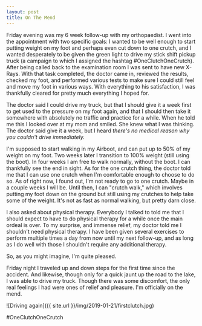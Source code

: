 ```yaml
---
layout: post
title: On The Mend
---
```


Friday evening was my 6 week follow-up with my orthopaedist. I went into the appointment with two specific goals: I wanted to be well enough to start putting weight on my foot and perhaps even cut down to one crutch, and I wanted desperately to be given the green light to drive my stick shift pickup truck (a campaign to which I assigned the hashtag #OneClutchOneCrutch). After being called back to the examination room I was sent to have new X-Rays. With that task completed, the doctor came in, reviewed the results, checked my foot, and performed various tests to make sure I could still feel and move my foot in various ways. With everything to his satisfaction, I was thankfully cleared for pretty much everything I hoped for.

The doctor said I could drive my truck, but that I should give it a week first to get used to the pressure on my foot again, and that I should then take it somewhere with absolutely no traffic and practice for a while. When he told me this I looked over at my mom and smiled. She knew what I was thinking. The doctor said give it a week, but I heard _there's no medical reason why you couldn't drive immediately._

I'm supposed to start walking in my Airboot, and can put up to 50% of my weight on my foot. Two weeks later I transition to 100% weight (still using the boot). In four weeks I am free to walk normally, without the boot. I can thankfully see the end in sight. As for the one crutch thing, the doctor told me that I can use one crutch when I'm comfortable enough to choose to do so. As of right now, I found out, I'm not ready to go to one crutch. Maybe in a couple weeks I will be. Until then, I can "crutch walk," which involves putting my foot down on the ground but still using my crutches to help take some of the weight. It's not as fast as normal walking, but pretty darn close. 

I also asked about physical therapy. Everybody I talked to told me that I should expect to have to do physical therapy for a while once the main ordeal is over. To my surprise, and immense relief, my doctor told me I shouldn't need physical therapy. I have been given several exercises to perform multiple times a day from now until my next follow-up, and as long as I do well with those I shouldn't require any additional therapy.

So, as you might imagine, I'm quite pleased.

Friday night I traveled up and down steps for the first time since the accident. And likewise, though only for a quick jaunt up the road to the lake, I was able to drive my truck. Though there was some discomfort, the only real feelings I had were ones of relief and pleasure. I'm officially on the mend.

![Driving again]({{ site.url }}/img/2019-01-21/firstclutch.jpg)

#OneClutchOneCrutch
